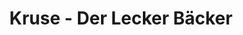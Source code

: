 ---
title: "Kruse - Der Lecker Bäcker"
url: /lueneburg/kruse-der-lecker-baecker-tartuer-strasse/
shop: Bäckerei
---